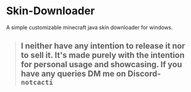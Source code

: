 # Skin-Downloader

A simple customizable minecraft java skin downloader for windows.

> ## I neither have any intention to release it nor to sell it. It's made purely with the intention for personal usage and showcasing. If you have any queries DM me on Discord- `notcacti`
